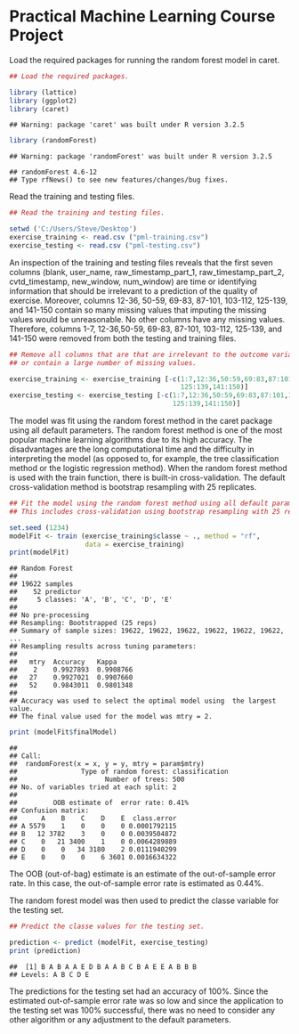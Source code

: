 # Practical Machine Learning Course Project 


Load the required packages for running the random forest model in caret.


```r
## Load the required packages.

library (lattice)
library (ggplot2)
library (caret)
```

```
## Warning: package 'caret' was built under R version 3.2.5
```

```r
library (randomForest)
```

```
## Warning: package 'randomForest' was built under R version 3.2.5
```

```
## randomForest 4.6-12
## Type rfNews() to see new features/changes/bug fixes.
```

Read the training and testing files.


```r
## Read the training and testing files.

setwd ('C:/Users/Steve/Desktop')
exercise_training <- read.csv ("pml-training.csv")
exercise_testing <- read.csv ("pml-testing.csv")
```
An inspection of the training and testing files reveals that the first seven 
columns (blank, user_name, raw_timestamp_part_1, raw_timestamp_part_2, 
cvtd_timestamp, new_window, num_window) are time or identifying information 
that should be irrelevant to a prediction of the quality of exercise. Moreover, 
columns 12-36, 50-59, 69-83, 87-101, 103-112, 125-139, and 141-150 contain so 
many missing values that imputing the missing values would be unreasonable. No 
other columns have any missing values. Therefore, columns 1-7, 12-36,50-59, 
69-83, 87-101, 103-112, 125-139, and 141-150 were removed from both the testing 
and training files.


```r
## Remove all columns that are that are irrelevant to the outcome variable
## or contain a large number of missing values.

exercise_training <- exercise_training [-c(1:7,12:36,50:59,69:83,87:101,103:112,
                                           125:139,141:150)]
exercise_testing <- exercise_testing [-c(1:7,12:36,50:59,69:83,87:101,103:112,
                                         125:139,141:150)]
```

The model was fit using the random forest method in the caret package using all
default parameters. The random forest method is one of the most popular 
machine learning algorithms due to its high accuracy. The disadvantages are
the long computational time and the difficulty in interpreting the model
(as opposed to, for example, the tree classification method or the logistic
regression method). When the random forest method is used with the train
function, there is built-in cross-validation. The default cross-validation
method is bootstrap resampling with 25 replicates.


```r
## Fit the model using the random forest method using all default parameters.
## This includes cross-validation using bootstrap resampling with 25 replicates.

set.seed (1234)
modelFit <- train (exercise_training$classe ~ ., method = "rf", 
                   data = exercise_training)
print(modelFit)
```

```
## Random Forest 
## 
## 19622 samples
##    52 predictor
##     5 classes: 'A', 'B', 'C', 'D', 'E' 
## 
## No pre-processing
## Resampling: Bootstrapped (25 reps) 
## Summary of sample sizes: 19622, 19622, 19622, 19622, 19622, 19622, ... 
## Resampling results across tuning parameters:
## 
##   mtry  Accuracy   Kappa    
##    2    0.9927893  0.9908766
##   27    0.9927021  0.9907660
##   52    0.9843011  0.9801348
## 
## Accuracy was used to select the optimal model using  the largest value.
## The final value used for the model was mtry = 2.
```

```r
print (modelFit$finalModel)
```

```
## 
## Call:
##  randomForest(x = x, y = y, mtry = param$mtry) 
##                Type of random forest: classification
##                      Number of trees: 500
## No. of variables tried at each split: 2
## 
##         OOB estimate of  error rate: 0.41%
## Confusion matrix:
##      A    B    C    D    E  class.error
## A 5579    1    0    0    0 0.0001792115
## B   12 3782    3    0    0 0.0039504872
## C    0   21 3400    1    0 0.0064289889
## D    0    0   34 3180    2 0.0111940299
## E    0    0    0    6 3601 0.0016634322
```

The OOB (out-of-bag) estimate is an estimate of the out-of-sample error rate. 
In this case, the out-of-sample error rate is estimated as 0.44%.

The random forest model was then used to predict the classe variable for
the testing set.


```r
## Predict the classe values for the testing set.

prediction <- predict (modelFit, exercise_testing)
print (prediction)
```

```
##  [1] B A B A A E D B A A B C B A E E A B B B
## Levels: A B C D E
```

The predictions for the testing set had an accuracy of 100%. Since the
estimated out-of-sample error rate was so low and since the application to the
testing set was 100% successful, there was no need to consider any other
algorithm or any adjustment to the default parameters.


